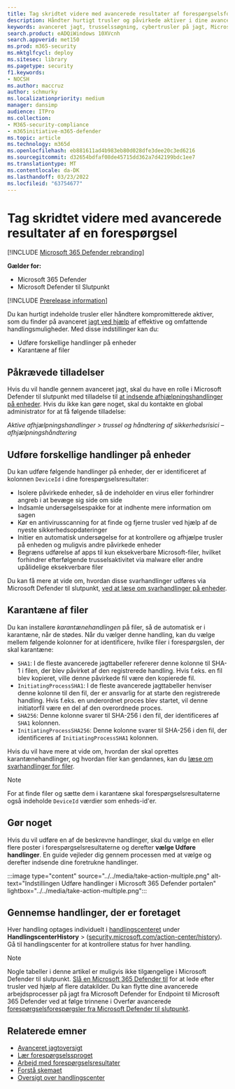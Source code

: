 ```yaml
---
title: Tag skridtet videre med avancerede resultater af forespørgselsforespørgsel Microsoft 365 Defender
description: Håndter hurtigt trusler og påvirkede aktiver i dine avancerede resultater af en forespørgsel
keywords: avanceret jagt, trusselssøgning, cybertrusler på jagt, Microsoft 365 Defender, microsoft 365, m365, søg, forespørgsel, telemetri, handling
search.product: eADQiWindows 10XVcnh
search.appverid: met150
ms.prod: m365-security
ms.mktglfcycl: deploy
ms.sitesec: library
ms.pagetype: security
f1.keywords:
- NOCSH
ms.author: maccruz
author: schmurky
ms.localizationpriority: medium
manager: dansimp
audience: ITPro
ms.collection:
- M365-security-compliance
- m365initiative-m365-defender
ms.topic: article
ms.technology: m365d
ms.openlocfilehash: eb881611ad4b983eb80d028dfe3dee20c3ed6216
ms.sourcegitcommit: d32654bdfaf08de45715dd362a7d42199bdc1ee7
ms.translationtype: MT
ms.contentlocale: da-DK
ms.lasthandoff: 03/23/2022
ms.locfileid: "63754677"
---
```

# <a name="take-action-on-advanced-hunting-query-results"></a>Tag skridtet videre med avancerede resultater af en forespørgsel

[!INCLUDE [Microsoft 365 Defender rebranding](../includes/microsoft-defender.md)]


**Gælder for:**
- Microsoft 365 Defender
- Microsoft Defender til Slutpunkt

[!INCLUDE [Prerelease information](../includes/prerelease.md)]

Du kan hurtigt indeholde trusler eller håndtere kompromitterede aktiver, som du finder på avanceret [jagt ved hjælp](advanced-hunting-overview.md) af effektive og omfattende handlingsmuligheder. Med disse indstillinger kan du:

- Udføre forskellige handlinger på enheder
- Karantæne af filer

## <a name="required-permissions"></a>Påkrævede tilladelser
Hvis du vil handle gennem avanceret jagt, skal du have en rolle i Microsoft Defender til slutpunkt med tilladelse til [at indsende afhjælpningshandlinger på enheder](/windows/security/threat-protection/microsoft-defender-atp/user-roles#permission-options). Hvis du ikke kan gøre noget, skal du kontakte en global administrator for at få følgende tilladelse:

*Aktive afhjælpningshandlinger > trussel og håndtering af sikkerhedsrisici – afhjælpningshåndtering*

## <a name="take-various-actions-on-devices"></a>Udføre forskellige handlinger på enheder
Du kan udføre følgende handlinger på enheder, der er identificeret af kolonnen `DeviceId` i dine forespørgselsresultater:

- Isolere påvirkede enheder, så de indeholder en virus eller forhindrer angreb i at bevæge sig side om side
- Indsamle undersøgelsespakke for at indhente mere information om sagen
- Kør en antivirusscanning for at finde og fjerne trusler ved hjælp af de nyeste sikkerhedsopdateringer
- Initier en automatisk undersøgelse for at kontrollere og afhjælpe trusler på enheden og muligvis andre påvirkede enheder
- Begræns udførelse af apps til kun eksekverbare Microsoft-filer, hvilket forhindrer efterfølgende trusselsaktivitet via malware eller andre upålidelige eksekverbare filer

Du kan få mere at vide om, hvordan disse svarhandlinger udføres via Microsoft Defender til slutpunkt, [ved at læse om svarhandlinger på enheder](/windows/security/threat-protection/microsoft-defender-atp/respond-machine-alerts).
   
## <a name="quarantine-files"></a>Karantæne af filer
Du kan installere *karantænehandlingen* på filer, så de automatisk er i karantæne, når de stødes. Når du vælger denne handling, kan du vælge mellem følgende kolonner for at identificere, hvilke filer i forespørgslen, der skal karantæne:

- `SHA1`: I de fleste avancerede jagttabeller refererer denne kolonne til SHA-1 i filen, der blev påvirket af den registrerede handling. Hvis f.eks. en fil blev kopieret, ville denne påvirkede fil være den kopierede fil.
- `InitiatingProcessSHA1`: I de fleste avancerede jagttabeller henviser denne kolonne til den fil, der er ansvarlig for at starte den registrerede handling. Hvis f.eks. en underordnet proces blev startet, vil denne initiatorfil være en del af den overordnede proces. 
- `SHA256`: Denne kolonne svarer til SHA-256 i den fil, der identificeres af `SHA1` kolonnen.
- `InitiatingProcessSHA256`: Denne kolonne svarer til SHA-256 i den fil, der identificeres af `InitiatingProcessSHA1` kolonnen.

Hvis du vil have mere at vide om, hvordan der skal oprettes karantænehandlinger, og hvordan filer kan gendannes, kan du [læse om svarhandlinger for filer](/windows/security/threat-protection/microsoft-defender-atp/respond-file-alerts).

>[!NOTE]
>For at finde filer og sætte dem i karantæne skal forespørgselsresultaterne også indeholde `DeviceId` værdier som enheds-id'er.  

## <a name="take-action"></a>Gør noget
Hvis du vil udføre en af de beskrevne handlinger, skal du vælge en eller flere poster i forespørgselsresultaterne og derefter **vælge Udføre handlinger**. En guide vejleder dig gennem processen med at vælge og derefter indsende dine foretrukne handlinger.

:::image type="content" source="../../media/take-action-multiple.png" alt-text="Indstillingen Udføre handlinger i Microsoft 365 Defender portalen" lightbox="../../media/take-action-multiple.png":::

## <a name="review-actions-taken"></a>Gennemse handlinger, der er foretaget
Hver handling optages individuelt i [handlingscenteret](m365d-action-center.md) under **HandlingscenterHistory**  >  ([security.microsoft.com/action-center/history](https://security.microsoft.com/action-center/history)). Gå til handlingscenter for at kontrollere status for hver handling.
 
>[!NOTE]
>Nogle tabeller i denne artikel er muligvis ikke tilgængelige i Microsoft Defender til slutpunkt. [Slå en Microsoft 365 Defender til](m365d-enable.md) for at lede efter trusler ved hjælp af flere datakilder. Du kan flytte dine avancerede arbejdsprocesser på jagt fra Microsoft Defender for Endpoint til Microsoft 365 Defender ved at følge trinnene i Overfør avancerede [forespørgselsforespørgsler fra Microsoft Defender til slutpunkt](advanced-hunting-migrate-from-mde.md).

## <a name="related-topics"></a>Relaterede emner
- [Avanceret jagtoversigt](advanced-hunting-overview.md)
- [Lær forespørgselssproget](advanced-hunting-query-language.md)
- [Arbejd med forespørgselsresultater](advanced-hunting-query-results.md)
- [Forstå skemaet](advanced-hunting-schema-tables.md)
- [Oversigt over handlingscenter](m365d-action-center.md)

